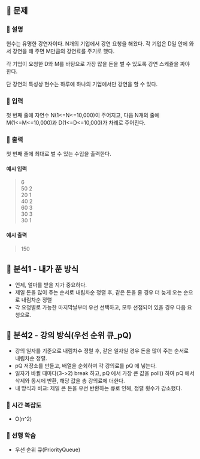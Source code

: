 ## 📍 문제

### 🧷 설명

현수는 유명한 강연자이다. N개의 기업에서 강연 요청을 해왔다. 각 기업은 D일 안에 와서 강연을 해 주면 M만큼의 강연료를 주기로 했다.

각 기업이 요청한 D와 M를 바탕으로 가장 많을 돈을 벌 수 있도록 강연 스케쥴을 짜야 한다.

단 강연의 특성상 현수는 하루에 하나의 기업에서만 강연을 할 수 있다.

### 🧷 입력

첫 번째 줄에 자연수 N(1<=N<=10,000)이 주어지고, 다음 N개의 줄에 M(1<=M<=10,000)과 D(1<=D<=10,000)가 차례로 주어진다.

### 🧷 출력

첫 번째 줄에 최대로 벌 수 있는 수입을 출력한다.

#### 예시 입력  
>  6  
50 2  
20 1  
40 2  
60 3  
30 3  
30 1


#### 예시 출력  
> 150

## 📍 분석1 - 내가 푼 방식

- 언제, 얼마를 받을 지가 중요하다.
- 제일 돈을 많이 주는 순서로 내림차순 정렬 후, 같은 돈을 줄 경우 더 늦게 오는 순으로 내림차순 정렬
- 각 요청별로 가능한 마지막날부터 우선 선택하고, 모두 선점되어 있을 경우 다음 요청으로.

## 📍 분석2 - 강의 방식(우선 순위 큐_pQ)
- 강의 일자를 기준으로 내림차수 정렬 후, 같은 일자일 경우 돈을 많이 주는 순서로 내림차순 정렬.
- pQ 저장소를 만들고, 배열을 순회하며 각 강의료를 pQ 에 넣는다.
- 일자가 바뀔 때마다(3->2) break 하고, pQ 에서 가장 큰 값을 poll() 하여 pQ 에서 삭제와 동시에 반환, 해당 값을 총 강의료에 더한다.
- 내 방식과 비교: 제일 큰 돈을 우선 반환하는 큐로 인해, 정렬 횟수가 감소했다.

### 🧷 시간 복잡도
- O(n^2)

### 🧷 선행 학습
- 우선 순위 큐(PriorityQueue)
